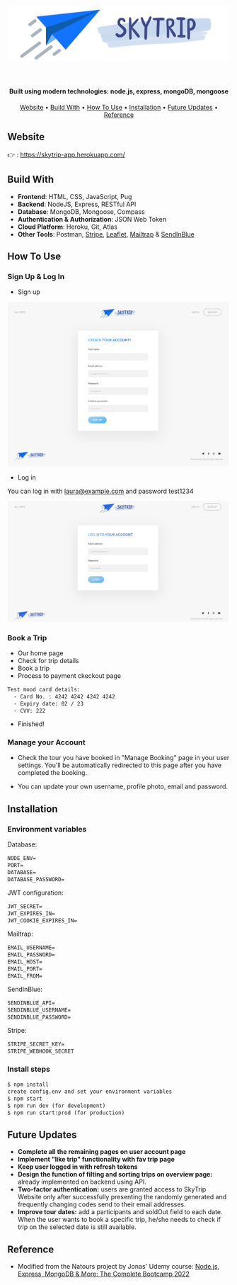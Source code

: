 <h1 align="center">
  <br>
  <a href="https://lakshman-natours.herokuapp.com/"><img src="https://github.com/Yuqi-Shi/SkyTrip/blob/main/public/img/logo-long.png" alt="SkyTrip" width="500"></a>
  <br>
  <br>
</h1>

<h4 align="center">Built using modern technologies: node.js, express, mongoDB, mongoose</h4>

 <p align="center">
 <a href="#website">Website</a> •
  <a href="#build-with">Build With</a> •
  <a href="#how-to-use">How To Use</a> •
  <a href="#installation">Installation</a> •
  <a href="#future-updates">Future Updates</a> • 
  <a href="#reference">Reference</a>
</p>

## Website
👉 : https://skytrip-app.herokuapp.com/

## Build With

* __Frontend__: HTML, CSS, JavaScript, Pug
* __Backend__: NodeJS, Express, RESTful API
* __Database__: MongoDB, Mongoose, Compass
* __Authentication & Authorization__: JSON Web Token
* __Cloud Platform__: Heroku, Git, Atlas
* __Other Tools__: Postman, [Stripe](https://stripe.com/), [Leaflet](https://leafletjs.com/reference.html),  [Mailtrap](https://mailtrap.io/) & [SendInBlue](https://www.sendinblue.com/)

## How To Use

### Sign Up & Log In
* Sign up
<img src="https://github.com/Yuqi-Shi/SkyTrip/blob/main/readme_img/signup.jpg" alt="SkyTrip" width="500">

* Log in

You can log in with laura@example.com and password test1234

<img src="https://github.com/Yuqi-Shi/SkyTrip/blob/main/readme_img/login.png" alt="SkyTrip" width="500">

### Book a Trip
* Our home page
* Check for trip details
* Book a trip
* Process to payment ckeckout page
```
Test mood card details:
  - Card No. : 4242 4242 4242 4242
  - Expiry date: 02 / 23
  - CVV: 222
 ```
* Finished!

### Manage your Account
* Check the tour you have booked in "Manage Booking" page in your user settings. You'll be automatically redirected to this
  page after you have completed the booking.

* You can update your own username, profile photo, email and password.


## Installation
### Environment variables
Database:
```
NODE_ENV=
PORT=
DATABASE=
DATABASE_PASSWORD=
```
JWT configuration:
```
JWT_SECRET=
JWT_EXPIRES_IN=
JWT_COOKIE_EXPIRES_IN=
```
Mailtrap:
```
EMAIL_USERNAME=
EMAIL_PASSWORD=
EMAIL_HOST=
EMAIL_PORT=
EMAIL_FROM=
```
SendInBlue:
```
SENDINBLUE_API=
SENDINBLUE_USERNAME=
SENDINBLUE_PASSWORD=
```
Stripe:
```
STRIPE_SECRET_KEY=
STRIPE_WEBHOOK_SECRET
```
### Install steps
```
$ npm install
create config.env and set your environment variables
$ npm start
$ npm run dev (for development)
$ npm run start:prod (for production)
```

## Future Updates
* __Complete all the remaining pages on user account page__
* __Implement "like trip" functionality with fav trip page__
* __Keep user logged in with refresh tokens__
* __Design the function of filting and sorting trips on overview page:__ already implemented on backend using API.
* __Two-factor authentication:__ users are granted access to SkyTrip Website only after successfully presenting the randomly generated and frequently changing codes send to their email addresses.
* __Improve tour dates:__ add a participants and soldOut field to each date. When the user wants to book a specific trip, he/she needs to check if trip on the selected date is still available.

## Reference

* Modified from the Natours project by Jonas' Udemy course: [Node.js, Express, MongoDB & More: The Complete Bootcamp 2022](https://www.udemy.com/course/nodejs-express-mongodb-bootcamp/)
